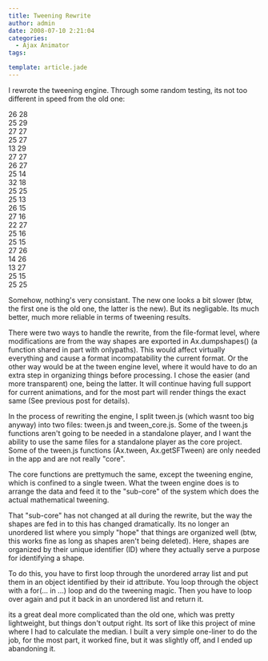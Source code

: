 ```yaml
---
title: Tweening Rewrite
author: admin
date: 2008-07-10 2:21:04
categories:
  - Ajax Animator
tags: 

template: article.jade
---
```


I rewrote the tweening engine. Through some random testing, its not too different in speed from the old one:

<div class="logRow logRow-log"> <span class="objectBox objectBox-number">26</span> <span class="objectBox objectBox-number">28</span></div><div class="logRow logRow-log"> <span class="objectBox objectBox-number">25</span> <span class="objectBox objectBox-number">29</span></div><div class="logRow logRow-log"> <span class="objectBox objectBox-number">27</span> <span class="objectBox objectBox-number">27</span></div><div class="logRow logRow-log"> <span class="objectBox objectBox-number">25</span> <span class="objectBox objectBox-number">27</span></div><div class="logRow logRow-log"> <span class="objectBox objectBox-number">13</span> <span class="objectBox objectBox-number">29</span></div><div class="logRow logRow-log"> <span class="objectBox objectBox-number">27</span> <span class="objectBox objectBox-number">27</span></div><div class="logRow logRow-log"> <span class="objectBox objectBox-number">26</span> <span class="objectBox objectBox-number">27</span></div><div class="logRow logRow-log"> <span class="objectBox objectBox-number">25</span> <span class="objectBox objectBox-number">14</span></div><div class="logRow logRow-log"> <span class="objectBox objectBox-number">32</span> <span class="objectBox objectBox-number">18</span></div><div class="logRow logRow-log"> <span class="objectBox objectBox-number">25</span> <span class="objectBox objectBox-number">25</span></div><div class="logRow logRow-log"> <span class="objectBox objectBox-number">25</span> <span class="objectBox objectBox-number">13</span></div><div class="logRow logRow-log"> <span class="objectBox objectBox-number">26</span> <span class="objectBox objectBox-number">15</span></div><div class="logRow logRow-log"> <span class="objectBox objectBox-number">27</span> <span class="objectBox objectBox-number">16</span></div><div class="logRow logRow-log"> <span class="objectBox objectBox-number">22</span> <span class="objectBox objectBox-number">27</span></div><div class="logRow logRow-log"> <span class="objectBox objectBox-number">25</span> <span class="objectBox objectBox-number">16</span></div><div class="logRow logRow-log"> <span class="objectBox objectBox-number">25</span> <span class="objectBox objectBox-number">15</span></div><div class="logRow logRow-log"> <span class="objectBox objectBox-number">27</span> <span class="objectBox objectBox-number">26</span></div><div class="logRow logRow-log"> <span class="objectBox objectBox-number">14</span> <span class="objectBox objectBox-number">26</span></div><div class="logRow logRow-log"> <span class="objectBox objectBox-number">13</span> <span class="objectBox objectBox-number">27</span></div><div class="logRow logRow-log"> <span class="objectBox objectBox-number">25</span> <span class="objectBox objectBox-number">15</span></div><div class="logRow logRow-log"> <span class="objectBox objectBox-number">25</span> <span class="objectBox objectBox-number">25

Somehow, nothing's very consistant. The new one looks a bit slower (btw, the first one is the old one, the latter is the new). But its negligable. Its much better, much more reliable in terms of tweening results. 

There were two ways to handle the rewrite, from the file-format level, where modifications are from the way shapes are exported in Ax.dumpshapes() (a function shared in part with onlypaths). This would affect virtually everything and cause a format incompatability the current format. Or the other way would be at the tween engine level, where it would have to do an extra step in organizing things before processing. I chose the easier (and more transparent) one, being the latter. It will continue having full support for current animations, and for the most part will render things the exact same (See previous post for details).

In the process of rewriting the engine, I split tween.js (which wasnt too big anyway) into two files: tween.js and tween_core.js. Some of the tween.js functions aren't going to be needed in a standalone player, and I want the ability to use the same files for a standalone player as the core project. Some of the tween.js functions (Ax.tween, Ax.getSFTween) are only needed in the app and are not really "core". 

The core functions are prettymuch the same, except the tweening engine, which is confined to a single tween. What the tween engine does is to arrange the data and feed it to the "sub-core" of the system which does the actual mathematical tweening.

That "sub-core" has not changed at all during the rewrite, but the way the shapes are fed in to this has changed dramatically. Its no longer an unordered list where you simply "hope" that things are organized well (btw, this works fine as long as shapes aren't being deleted). Here, shapes are organized by their unique identifier (ID) where they actually serve a purpose for identifying a shape.

To do this, you have to first loop through the unordered array list and put them in an object identified by their id attribute. You loop through the object with a for(... in ...) loop and do the tweening magic. Then you have to loop over again and put it back in an unordered list and return it.
</span></div>
its a great deal more complicated than the old one, which was pretty lightweight, but things don't output right. Its sort of like this project of mine where I had to calculate the median. I built a very simple one-liner to do the job, for the most part, it worked fine, but it was slightly off, and I ended up abandoning it.
